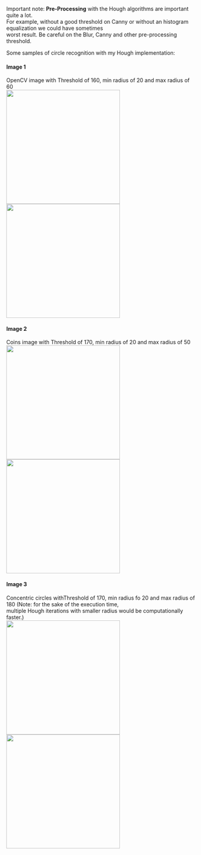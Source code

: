 Important note: <b>Pre-Processing</b> with the Hough algorithms are important quite a lot. <br>
For example, without a good threshold on Canny or without an histogram equalization we could have sometimes<br>
worst result. Be careful on the Blur, Canny and other pre-processing threshold.<br>

Some samples of circle recognition with my Hough implementation:
#### Image 1
OpenCV image with Threshold of 160, min radius of 20 and max radius of 60<br>
<img src="https://i.ibb.co/pvXVXdR/ocv.png" width="300">
<img src="https://i.ibb.co/J7qnNWG/h1.png" width="300">
<br>

#### Image 2
Coins image with Threshold of 170, min radius of 20 and max radius of 50<br>
<img src="https://i.ibb.co/vdrkZP7/coins1.jpg" width="300">
<img src="https://i.ibb.co/L5Wv93V/h2.png" width="300">
<br>

#### Image 3
Concentric circles withThreshold of 170, min radius fo 20 and max radius of 180 (Note: for the sake of the execution time,<br>
multiple Hough iterations with smaller radius would be computationally faster.)<br>
<img src="https://i.ibb.co/yycDmg1/conc.jpg" width="300">
<img src="https://i.ibb.co/drkmm61/h3.png" width="300">
<br>
